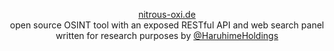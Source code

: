 <p align="center">
    <a href="https://nitrous-oxi.de">nitrous-oxi.de</a><br>
    open source OSINT tool with an exposed RESTful API and web search panel written for research purposes by <a href="https://github.com/HaruhimeHoldings">@HaruhimeHoldings</a>
</p>

